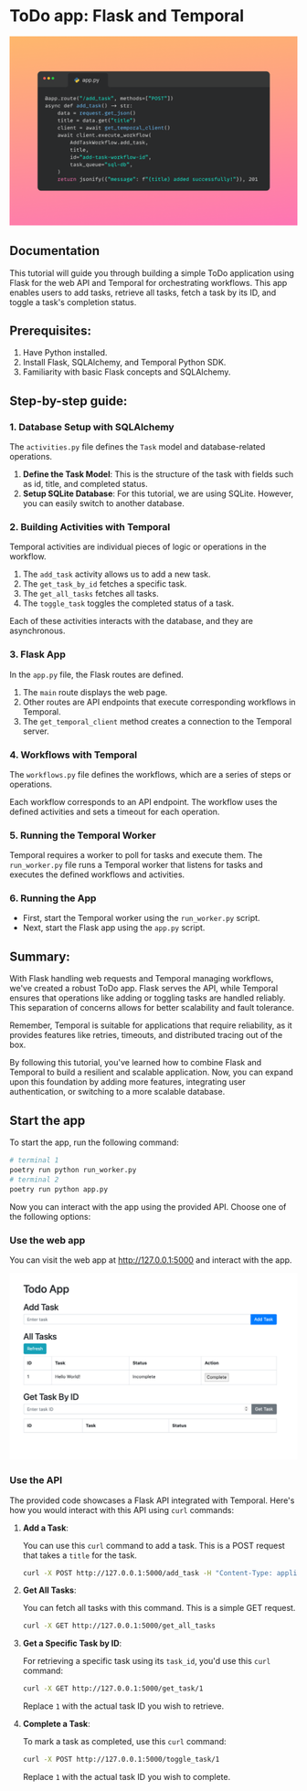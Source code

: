 # ToDo app: Flask and Temporal

![](static/code-example.png)

## Documentation

This tutorial will guide you through building a simple ToDo application using Flask for the web API and Temporal for orchestrating workflows.
This app enables users to add tasks, retrieve all tasks, fetch a task by its ID, and toggle a task's completion status.

## Prerequisites:

1. Have Python installed.
2. Install Flask, SQLAlchemy, and Temporal Python SDK.
3. Familiarity with basic Flask concepts and SQLAlchemy.

## Step-by-step guide:

### 1. Database Setup with SQLAlchemy

The `activities.py` file defines the `Task` model and database-related operations.

1. **Define the Task Model**: This is the structure of the task with fields such as id, title, and completed status.
2. **Setup SQLite Database**: For this tutorial, we are using SQLite. However, you can easily switch to another database.

### 2. Building Activities with Temporal

Temporal activities are individual pieces of logic or operations in the workflow.

1. The `add_task` activity allows us to add a new task.
2. The `get_task_by_id` fetches a specific task.
3. The `get_all_tasks` fetches all tasks.
4. The `toggle_task` toggles the completed status of a task.

Each of these activities interacts with the database, and they are asynchronous.

### 3. Flask App

In the `app.py` file, the Flask routes are defined.

1. The `main` route displays the web page.
2. Other routes are API endpoints that execute corresponding workflows in Temporal.
3. The `get_temporal_client` method creates a connection to the Temporal server.

### 4. Workflows with Temporal

The `workflows.py` file defines the workflows, which are a series of steps or operations.

Each workflow corresponds to an API endpoint. The workflow uses the defined activities and sets a timeout for each operation.

### 5. Running the Temporal Worker

Temporal requires a worker to poll for tasks and execute them. The `run_worker.py` file runs a Temporal worker that listens for tasks and executes the defined workflows and activities.

### 6. Running the App

- First, start the Temporal worker using the `run_worker.py` script.
- Next, start the Flask app using the `app.py` script.

## Summary:

With Flask handling web requests and Temporal managing workflows, we've created a robust ToDo app. Flask serves the API, while Temporal ensures that operations like adding or toggling tasks are handled reliably. This separation of concerns allows for better scalability and fault tolerance. 

Remember, Temporal is suitable for applications that require reliability, as it provides features like retries, timeouts, and distributed tracing out of the box.

By following this tutorial, you've learned how to combine Flask and Temporal to build a resilient and scalable application. Now, you can expand upon this foundation by adding more features, integrating user authentication, or switching to a more scalable database.

## Start the app

To start the app, run the following command:

```bash
# terminal 1
poetry run python run_worker.py
# terminal 2
poetry run python app.py
```

Now you can interact with the app using the provided API.
Choose one of the following options:

### Use the web app

You can visit the web app at http://127.0.0.1:5000 and interact with the app.

![](static/to-do-web.png)

### Use the API

The provided code showcases a Flask API integrated with Temporal.
Here's how you would interact with this API using `curl` commands:

1. **Add a Task**:

   You can use this `curl` command to add a task. This is a POST request that takes a `title` for the task.

   ```bash
   curl -X POST http://127.0.0.1:5000/add_task -H "Content-Type: application/json" -d '{"title": "Hello World!"}'
   ```

2. **Get All Tasks**:

   You can fetch all tasks with this command.
   This is a simple GET request.

   ```bash
   curl -X GET http://127.0.0.1:5000/get_all_tasks
   ```

3. **Get a Specific Task by ID**:

   For retrieving a specific task using its `task_id`, you'd use this `curl` command:

   ```bash
   curl -X GET http://127.0.0.1:5000/get_task/1
   ```

   Replace `1` with the actual task ID you wish to retrieve.

4. **Complete a Task**:

   To mark a task as completed, use this `curl` command:

   ```bash
   curl -X POST http://127.0.0.1:5000/toggle_task/1
   ```

   Replace `1` with the actual task ID you wish to complete.